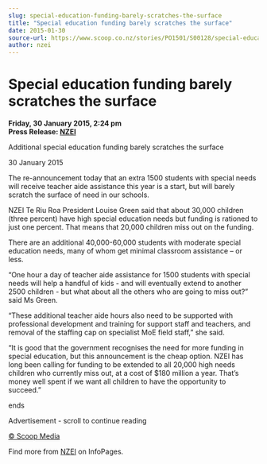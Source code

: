 ```yaml
---
slug: special-education-funding-barely-scratches-the-surface
title: "Special education funding barely scratches the surface"
date: 2015-01-30
source-url: https://www.scoop.co.nz/stories/PO1501/S00128/special-education-funding-barely-scratches-the-surface.htm
author: nzei
---
```

Special education funding barely scratches the surface
======================================================

**Friday, 30 January 2015, 2:24 pm**  
**Press Release: [NZEI](https://info.scoop.co.nz/NZEI)**

Additional special education funding barely scratches the surface

30 January 2015

The re-announcement today that an extra 1500 students with special needs will receive teacher aide assistance this year is a start, but will barely scratch the surface of need in our schools.

NZEI Te Riu Roa President Louise Green said that about 30,000 children (three percent) have high special education needs but funding is rationed to just one percent. That means that 20,000 children miss out on the funding.

There are an additional 40,000-60,000 students with moderate special education needs, many of whom get minimal classroom assistance – or less.

“One hour a day of teacher aide assistance for 1500 students with special needs will help a handful of kids - and will eventually extend to another 2500 children - but what about all the others who are going to miss out?” said Ms Green.

“These additional teacher aide hours also need to be supported with professional development and training for support staff and teachers, and removal of the staffing cap on specialist MoE field staff,” she said.

“It is good that the government recognises the need for more funding in special education, but this announcement is the cheap option. NZEI has long been calling for funding to be extended to all 20,000 high needs children who currently miss out, at a cost of $180 million a year. That’s money well spent if we want all children to have the opportunity to succeed.”

ends  

Advertisement - scroll to continue reading





[© Scoop Media](http://www.scoop.co.nz/about/terms.html)

Find more from [NZEI](https://info.scoop.co.nz/NZEI) on InfoPages.
